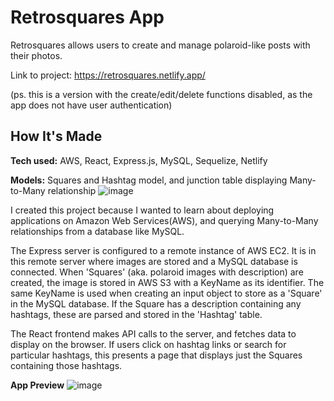 # Retrosquares App

Retrosquares allows users to create and manage polaroid-like posts with their photos. 

Link to project: https://retrosquares.netlify.app/

(ps. this is a version with the create/edit/delete functions disabled, as the app does not have user authentication)

## How It's Made

**Tech used:** AWS, React, Express.js, MySQL, Sequelize, Netlify

**Models:**
Squares and Hashtag model, and junction table displaying Many-to-Many relationship
![image](https://github.com/dhl92000/retrosquaresfrontend2024/assets/135692247/2a41d17e-2a90-4cb3-b527-908ab7987379)


I created this project because I wanted to learn about deploying applications on Amazon Web Services(AWS), and querying Many-to-Many relationships from a database like MySQL. 

The Express server is configured to a remote instance of AWS EC2. It is in this remote server where images are stored and a MySQL database is connected. When 'Squares' (aka. polaroid images with description) are created, the image is stored in AWS S3 with a KeyName as its identifier. The same KeyName is used when creating an input object to store as a 'Square' in the MySQL database. If the Square has a description containing any hashtags, these are parsed and stored in the 'Hashtag' table. 

The React frontend makes API calls to the server, and fetches data to display on the browser. If users click on hashtag links or search for particular hashtags, this presents a page that displays just the Squares containing those hashtags.

**App Preview**
![image](https://github.com/dhl92000/retrosquaresfrontend2024/assets/135692247/1bcb4d04-73dc-487f-bc8c-9c6e11802cd4)
